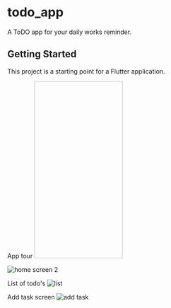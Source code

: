 # todo_app

A ToDO app for your daily works reminder.

## Getting Started

This project is a starting point for a Flutter application.

App tour
<img srcs ="https://user-images.githubusercontent.com/76204115/184292947-19e9ebcb-3e8a-4e80-a2e0-12f6f73d33b1.jpg" width="200" height="400"/>



![home screen 2](https://user-images.githubusercontent.com/76204115/184292952-ced09b9f-b39d-4a52-bfe8-756689e3d588.jpg)


List of todo's
![list](https://user-images.githubusercontent.com/76204115/184292956-2bbddb1a-93d0-4f3b-a243-ddebcae850aa.jpg)


Add task screen
![add task](https://user-images.githubusercontent.com/76204115/184292958-b0a2f769-8275-418b-b8e1-0b0555610bdf.jpg)

